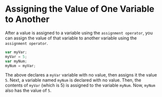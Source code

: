 # Assigning the Value of One Variable to Another
After a value is assigned to a variable using the ```assignment operator```, you can assign the value of that variable to another variable using the ```assignment operator```.
```javascript
var myVar;
myVar = 5;
var myNum;
myNum = myVar;
```
The above declares a ```myVar``` variable with no value, then assigns it the value ```5```. Next, a variable named ```myNum``` is declared with no value. Then, the contents of ```myVar``` (which is 5) is assigned to the variable ```myNum```. Now, ```myNum``` also has the value of ```5```.
